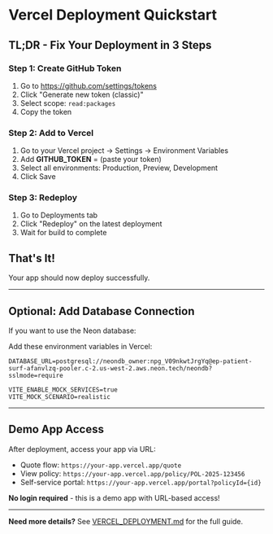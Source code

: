 # Vercel Deployment Quickstart

## TL;DR - Fix Your Deployment in 3 Steps

### Step 1: Create GitHub Token
1. Go to https://github.com/settings/tokens
2. Click "Generate new token (classic)"
3. Select scope: `read:packages`
4. Copy the token

### Step 2: Add to Vercel
1. Go to your Vercel project → Settings → Environment Variables
2. Add **GITHUB_TOKEN** = (paste your token)
3. Select all environments: Production, Preview, Development
4. Click Save

### Step 3: Redeploy
1. Go to Deployments tab
2. Click "Redeploy" on the latest deployment
3. Wait for build to complete

## That's It!

Your app should now deploy successfully.

---

## Optional: Add Database Connection

If you want to use the Neon database:

Add these environment variables in Vercel:

```
DATABASE_URL=postgresql://neondb_owner:npg_V09nkwtJrgYq@ep-patient-surf-afanvlzq-pooler.c-2.us-west-2.aws.neon.tech/neondb?sslmode=require

VITE_ENABLE_MOCK_SERVICES=true
VITE_MOCK_SCENARIO=realistic
```

---

## Demo App Access

After deployment, access your app via URL:

- Quote flow: `https://your-app.vercel.app/quote`
- View policy: `https://your-app.vercel.app/policy/POL-2025-123456`
- Self-service portal: `https://your-app.vercel.app/portal?policyId={id}`

**No login required** - this is a demo app with URL-based access!

---

**Need more details?** See [VERCEL_DEPLOYMENT.md](VERCEL_DEPLOYMENT.md) for the full guide.
